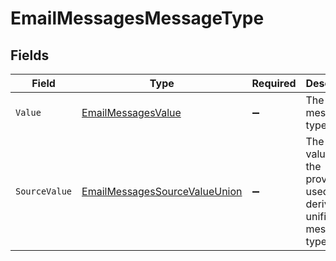# EmailMessagesMessageType


## Fields

| Field                                                                                     | Type                                                                                      | Required                                                                                  | Description                                                                               | Example                                                                                   |
| ----------------------------------------------------------------------------------------- | ----------------------------------------------------------------------------------------- | ----------------------------------------------------------------------------------------- | ----------------------------------------------------------------------------------------- | ----------------------------------------------------------------------------------------- |
| `Value`                                                                                   | [EmailMessagesValue](../../Models/Components/EmailMessagesValue.md)                       | :heavy_minus_sign:                                                                        | The unified message type.                                                                 | email                                                                                     |
| `SourceValue`                                                                             | [EmailMessagesSourceValueUnion](../../Models/Components/EmailMessagesSourceValueUnion.md) | :heavy_minus_sign:                                                                        | The original value from the provider used to derive the unified message type.             | Email                                                                                     |